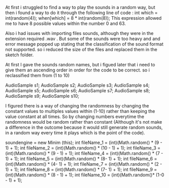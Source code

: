 
At first i struggled to find a way to play the sounds in a random way, but then i found a way to do it through the following line of code  :
int which = int(random(4));
    when[which] = 8 * int(random(8)); 
This expression allowed me to have 8 possible values within the number 0 and 63.


Also i had issues with importing files sounds, although they were in  the extension required .wav .  But some of the sounds were too heavy and and error message popped up stating that the classification of the sound format not supported. so i reduced the size of the files and replaced them in the sketch folder.


At first I gave the sounds random names, but i figued later that i need to give them an ascending order in order for the code to be correct. so i reclassified them from (1 to 10)

AudioSample s1;
AudioSample s2;
AudioSample s3; 
AudioSample s4;
AudioSample s5;
AudioSample s6;
AudioSample s7; 
AudioSample s8;
AudioSample s9;
AudioSample s10;

I figured there is a way of changing the randomness by changing the constant values to multiples values within (1-10) rather than keeping the value constant at all times. So by changing numbers everytime the randomness would be random rather than constant (Although it's not make a difference in the outcome because it would still generate random sounds, in a random way every time it plays which is the point of the code).  

soundengine = new Minim (this); 
  int fileName_1 = (int)(Math.random() * (9 - 1) + 1); 
  int fileName_2 = (int)(Math.random() * (10 - 1) + 1); 
  int fileName_3 = (int)(Math.random() * (9 - 1) + 1); 
  int fileName_4 = (int)(Math.random() * (7 - 1) + 1); 
  int fileName_5 = (int)(Math.random() * (8- 1) + 1); 
  int fileName_6 = (int)(Math.random() * (4- 1) + 1); 
  int fileName_7 = (int)(Math.random() * (2 - 1) + 1); 
  int fileName_8 = (int)(Math.random() * (7- 1) + 1); 
  int fileName_9 = (int)(Math.random() * (8 - 1) + 1); 
  int fileName_10 = (int)(Math.random()* (1-0 - 1) + 1); 

